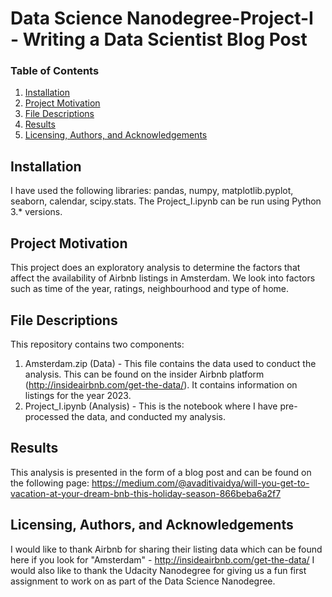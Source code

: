 # Data Science Nanodegree-Project-I - Writing a Data Scientist Blog Post

### Table of Contents

1. [Installation](#installation)
2. [Project Motivation](#motivation)
3. [File Descriptions](#files)
4. [Results](#results)
5. [Licensing, Authors, and Acknowledgements](#licensing)


## Installation <a name="installation"></a>
I have used the following libraries: pandas, numpy, matplotlib.pyplot, seaborn, calendar, scipy.stats.
The Project_I.ipynb can be run using Python 3.* versions.

## Project Motivation <a name="motivation"></a>
This project does an exploratory analysis to determine the factors that affect the availability of Airbnb listings in Amsterdam. We look into factors such as time of the year, ratings, neighbourhood and type of home. 

## File Descriptions <a name="files"></a>
This repository contains two components:
1. Amsterdam.zip (Data) - This file contains the data used to conduct the analysis. This can be found on the insider Airbnb platform (http://insideairbnb.com/get-the-data/). It contains information on listings for the year 2023. 
2. Project_I.ipynb (Analysis) - This is the notebook where I have pre-processed the data, and conducted my analysis.

## Results <a name="results"></a>
This analysis is presented in the form of a blog post and can be found on the following page:
https://medium.com/@avaditivaidya/will-you-get-to-vacation-at-your-dream-bnb-this-holiday-season-866beba6a2f7

## Licensing, Authors, and Acknowledgements <a name="licensing"></a>
I would like to thank Airbnb for sharing their listing data which can be found here if you look for "Amsterdam" - http://insideairbnb.com/get-the-data/
I would also like to thank the Udacity Nanodegree for giving us a fun first assignment to work on as part of the Data Science Nanodegree.

